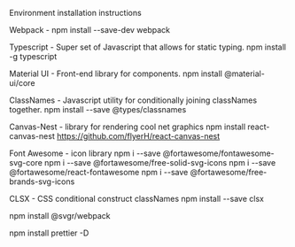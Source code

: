 Environment installation instructions

Webpack - 
npm install --save-dev webpack

Typescript - Super set of Javascript that allows for static typing.
npm install -g typescript

Material UI - Front-end library for components.
npm install @material-ui/core

ClassNames - Javascript utility for conditionally joining classNames together.
npm install --save @types/classnames

Canvas-Nest - library for rendering cool net graphics
npm install react-canvas-nest
https://github.com/flyerH/react-canvas-nest


Font Awesome - icon library
npm i --save @fortawesome/fontawesome-svg-core
npm i --save @fortawesome/free-solid-svg-icons
npm i --save @fortawesome/react-fontawesome
npm i --save @fortawesome/free-brands-svg-icons

CLSX - CSS conditional construct classNames
npm install --save clsx

npm install @svgr/webpack

npm install prettier -D